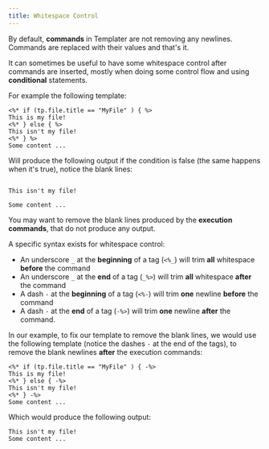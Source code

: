 ```yaml
---
title: Whitespace Control
---
```


By default, **commands** in Templater are not removing any newlines. Commands are replaced with their values and that's it.

It can sometimes be useful to have some whitespace control after commands are inserted, mostly when doing some control flow and using **conditional** statements.

For example the following template:

```
<%* if (tp.file.title == "MyFile" ) { %>
This is my file!
<%* } else { %>
This isn't my file!
<%* } %>
Some content ...
```

Will produce the following output if the condition is false (the same happens when it's true), notice the blank lines:

```

This isn't my file!

Some content ...
```

You may want to remove the blank lines produced by the **execution commands**, that do not produce any output.

A specific syntax exists for whitespace control:

- An underscore `_` at the **beginning** of a tag (`<%_`) will trim **all** whitespace **before** the command
- An underscore `_` at the **end** of a tag (`_%>`) will trim **all** whitespace **after** the command
- A dash `-` at the **beginning** of a tag (`<%-`) will trim **one** newline **before** the command
- A dash `-` at the **end** of a tag (`-%>`) will trim **one** newline **after** the command.

In our example, to fix our template to remove the blank lines, we would use the following template (notice the dashes `-` at the end of the tags), to remove the blank newlines **after** the execution commands:

```
<%* if (tp.file.title == "MyFile" ) { -%>
This is my file!
<%* } else { -%>
This isn't my file!
<%* } -%>
Some content ...
```

Which would produce the following output:

```
This isn't my file!
Some content ...
```

